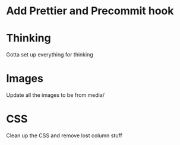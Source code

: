 # Add Prettier and Precommit hook

# Thinking
Gotta set up everything for thinking

# Images
Update all the images to be from media/

# CSS
Clean up the CSS and remove lost column stuff


